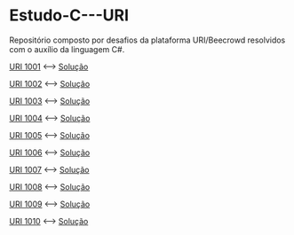 # Estudo-C---URI
Repositório composto por desafios da plataforma URI/Beecrowd resolvidos com o auxílio da linguagem C#.

[URI 1001](https://www.beecrowd.com.br/judge/pt/problems/view/1001) <--> [Solução](https://github.com/juansnasc/Estudo-CSharp--URI/blob/main/01-Iniciante/uri1001/uri1001/Program.cs)

[URI 1002](https://www.beecrowd.com.br/judge/pt/problems/view/1002) <--> [Solução](https://github.com/juansnasc/Estudo-CSharp--URI/blob/main/01-Iniciante/uri1002/uri1002/MainUri1002.cs)

[URI 1003](https://www.beecrowd.com.br/judge/pt/problems/view/1003) <--> [Solução](https://github.com/juansnasc/Estudo-CSharp--URI/blob/main/01-Iniciante/uri1003/uri1003/MainUri1003.cs)

[URI 1004](https://www.beecrowd.com.br/judge/pt/problems/view/1003) <--> [Solução](https://github.com/juansnasc/Estudo-CSharp--URI/blob/main/01-Iniciante/uri1003/uri1004/MainUri1004.cs)

[URI 1005](https://www.beecrowd.com.br/judge/pt/problems/view/1003) <--> [Solução](https://github.com/juansnasc/Estudo-CSharp--URI/blob/main/01-Iniciante/uri1003/uri1005/MainUri1005.cs)

[URI 1006](https://www.beecrowd.com.br/judge/pt/problems/view/1003) <--> [Solução](https://github.com/juansnasc/Estudo-CSharp--URI/blob/main/01-Iniciante/uri1003/uri1006/MainUri1006.cs)

[URI 1007](https://www.beecrowd.com.br/judge/pt/problems/view/1003) <--> [Solução](https://github.com/juansnasc/Estudo-CSharp--URI/blob/main/01-Iniciante/uri1003/uri1007/MainUri1007.cs)

[URI 1008](https://www.beecrowd.com.br/judge/pt/problems/view/1003) <--> [Solução](https://github.com/juansnasc/Estudo-CSharp--URI/blob/main/01-Iniciante/uri1003/uri1008/MainUri1008.cs)

[URI 1009](https://www.beecrowd.com.br/judge/pt/problems/view/1003) <--> [Solução](https://github.com/juansnasc/Estudo-CSharp--URI/blob/main/01-Iniciante/uri1003/uri1009/MainUri1009.cs)

[URI 1010](https://www.beecrowd.com.br/judge/pt/problems/view/1003) <--> [Solução](https://github.com/juansnasc/Estudo-CSharp--URI/blob/main/01-Iniciante/uri1010/uri1003/MainUri1010.cs)




